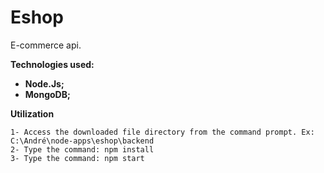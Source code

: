 # Eshop

E-commerce api. <br> 

**Technologies used:**
- **Node.Js;**
- **MongoDB;**

**Utilization**
```
1- Access the downloaded file directory from the command prompt. Ex: C:\André\node-apps\eshop\backend
2- Type the command: npm install
3- Type the command: npm start
